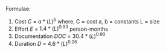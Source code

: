 Formulae:

1. Cost
	 $C$ = $a*(L)^b$
	 where,
		 C = cost
		 a, b = constants
		 L = size
2. Effort
	 $E$ = $1.4*(L)^{0.93}$ person-months
3. Documentation
	 $DOC$ = $30.4*(L)^{0.90}$
4. Duration
	 $D$ = $4.6*(L)^{0.26}$

